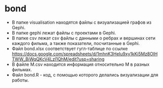 # bond
* В папке visualisation находятся файлы с визуализацией графов из Gephi.
* В папке gephi лежат файлы с проектами в Gephi.
* В папке csv лежат csv файлы с данными о ребрах и вершинах сети каждого фильма, а также показатели, посчитанные в Gephi.
* Файл bond.xlsx соответствует гугл-таблице по ссылке https://docs.google.com/spreadsheets/d/1mhnK3HeIu9xy1kKi5Mz8OIHTWW_BiWqQKcV4Lzl1QhM/edit?usp=sharing
* В файле M.csv находится информация относительно М в разных фильмах.
* Файл bond.R - код, с помощью которого делались визуализации для работы.
